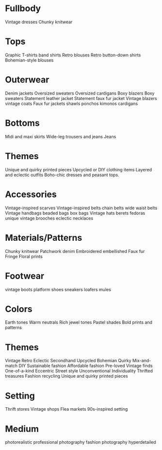 # Fullbody
Vintage dresses
Chunky knitwear

# Tops
Graphic T-shirts
band shirts
Retro blouses
Retro button-down shirts
Bohemian-style blouses

# Outerwear
Denim jackets
Oversized sweaters
Oversized cardigans
Boxy blazers
Boxy sweaters
Statement leather jacket
Statement faux fur jacket
Vintage blazers
vintage coats
Faux fur jackets
shawls
ponchos
kimonos
cardigans

# Bottoms
Midi and maxi skirts
Wide-leg trousers and jeans
Jeans

# Themes
Unique and quirky printed pieces
Upcycled or DIY clothing items
Layered and eclectic outfits
Boho-chic dresses and peasant tops.

# Accessories
Vintage-inspired scarves
Vintage-inspired belts
chain belts
wide waist belts
Vintage handbags
beaded bags
box bags
Vintage hats
berets
fedoras
unique vintage brooches
eclectic necklaces

# Materials/Patterns
Chunky knitwear
Patchwork denim
Embroidered
embellished
Faux fur
Fringe
Floral prints

# Footwear
vintage boots
platform shoes
sneakers
loafers
mules

# Colors
Earth tones
Warm neutrals
Rich jewel tones
Pastel shades
Bold prints and patterns

# Themes
Vintage
Retro
Eclectic
Secondhand
Upcycled
Bohemian
Quirky
Mix-and-match
DIY
Sustainable fashion
Affordable fashion
Pre-loved
Vintage finds
One-of-a-kind
Eccentric
Street style
Unconventional
Individuality
Thrifted treasures
Fashion recycling
Unique and quirky printed pieces

# Setting
Thrift stores
Vintage shops
Flea markets
90s-inspired setting

# Medium
photorealistic
professional photography
fashion photography
hyperdetailed